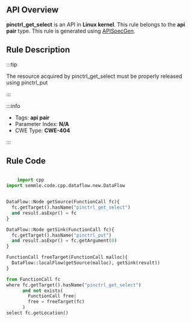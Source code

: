 ---
---


## API Overview
**pinctrl_get_select** is an API in **Linux kernel**. This rule belongs to the **api pair** type. This rule is generated using [APISpecGen](../../tools/APISpecGen).
## Rule Description

:::tip

The resource acquired by pinctrl_get_select must be properly released using pinctrl_put

:::

:::info

- Tags: **api pair**
- Parameter Index: **N/A**
- CWE Type: **CWE-404**

:::

## Rule Code
```python

    import cpp
import semmle.code.cpp.dataflow.new.DataFlow


DataFlow::Node getSource(FunctionCall fc){
  fc.getTarget().hasName("pinctrl_get_select")
  and result.asExpr() = fc
}

DataFlow::Node getSink(FunctionCall fc){
  fc.getTarget().hasName("pinctrl_put")
  and result.asExpr() = fc.getArgument(0)
}

FunctionCall freeTarget(FunctionCall malloc){
  DataFlow::localFlow(getSource(malloc), getSink(result))
}

from FunctionCall fc
where fc.getTarget().hasName("pinctrl_get_select")
      and not exists(
        FunctionCall free| 
        free = freeTarget(fc)
      )
select fc.getLocation()

    
```